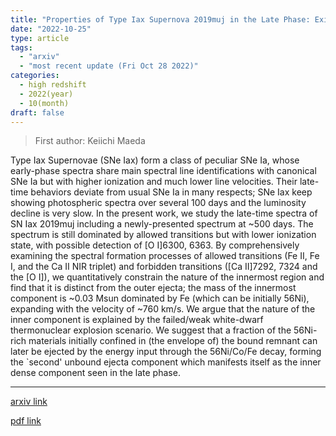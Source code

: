 ```yaml
---
title: "Properties of Type Iax Supernova 2019muj in the Late Phase: Existence, Nature and Origin of the Iron-rich Dense Core"
date: "2022-10-25"
type: article
tags:
  - "arxiv"
  - "most recent update (Fri Oct 28 2022)"
categories:
  - high redshift
  - 2022(year)
  - 10(month)
draft: false
---
```


> First author: Keiichi Maeda

 Type Iax Supernovae (SNe Iax) form a class of peculiar SNe Ia, whose
early-phase spectra share main spectral line identifications with canonical SNe
Ia but with higher ionization and much lower line velocities. Their late-time
behaviors deviate from usual SNe Ia in many respects; SNe Iax keep showing
photospheric spectra over several 100 days and the luminosity decline is very
slow. In the present work, we study the late-time spectra of SN Iax 2019muj
including a newly-presented spectrum at ~500 days. The spectrum is still
dominated by allowed transitions but with lower ionization state, with possible
detection of [O I]6300, 6363. By comprehensively examining the spectral
formation processes of allowed transitions (Fe II, Fe I, and the Ca II NIR
triplet) and forbidden transitions ([Ca II]7292, 7324 and the [O I]), we
quantitatively constrain the nature of the innermost region and find that it is
distinct from the outer ejecta; the mass of the innermost component is ~0.03
Msun dominated by Fe (which can be initially 56Ni), expanding with the velocity
of ~760 km/s. We argue that the nature of the inner component is explained by
the failed/weak white-dwarf thermonuclear explosion scenario. We suggest that a
fraction of the 56Ni-rich materials initially confined in (the envelope of) the
bound remnant can later be ejected by the energy input through the 56Ni/Co/Fe
decay, forming the `second' unbound ejecta component which manifests itself as
the inner dense component seen in the late phase.

---
[arxiv link](http://arxiv.org/abs/2210.14390v1)

[pdf link](http://arxiv.org/pdf/2210.14390v1)